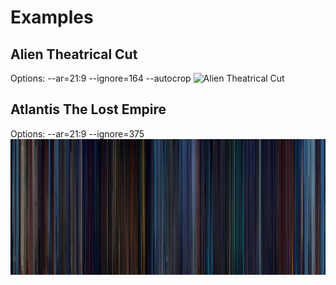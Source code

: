 # Examples

## Alien Theatrical Cut
Options: --ar=21:9 --ignore=164 --autocrop
![Alien Theatrical Cut](https://github.com/Brakebusk/Video-Barcode/blob/master/Examples/alien.png)  

## Atlantis The Lost Empire
Options: --ar=21:9 --ignore=375
![Atlantis The Los Empire](https://github.com/Brakebusk/Video-Barcode/blob/master/Examples/atlantis.png)  